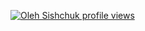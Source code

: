 [![Oleh Sishchuk profile views](https://u8views.com/api/v1/github/profiles/25594416/views/day-week-month-total-count.svg)](https://u8views.com/github/olegsika)
